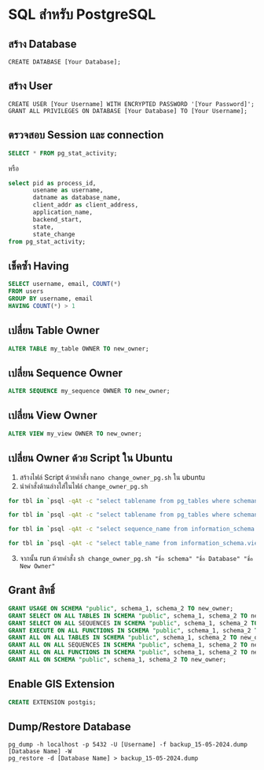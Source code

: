 # SQL สำหรับ PostgreSQL

## สร้าง Database
```
CREATE DATABASE [Your Database];
```

## สร้าง User
```
CREATE USER [Your Username] WITH ENCRYPTED PASSWORD '[Your Password]';
GRANT ALL PRIVILEGES ON DATABASE [Your Database] TO [Your Username];
```

## ตรวจสอบ Session และ connection
```sql
SELECT * FROM pg_stat_activity;
```
หรือ
```sql
select pid as process_id, 
       usename as username, 
       datname as database_name, 
       client_addr as client_address, 
       application_name,
       backend_start,
       state,
       state_change
from pg_stat_activity;
```

## เช็คซ้ำ Having
```sql
SELECT username, email, COUNT(*)
FROM users
GROUP BY username, email
HAVING COUNT(*) > 1
```

## เปลี่ยน Table Owner
```sql
ALTER TABLE my_table OWNER TO new_owner;
```

## เปลี่ยน Sequence Owner
```sql
ALTER SEQUENCE my_sequence OWNER TO new_owner;
```

## เปลี่ยน View Owner
```sql
ALTER VIEW my_view OWNER TO new_owner;
```

## เปลี่ยน Owner ด้วย Script ใน Ubuntu
1. สร้างไฟล์ Script ด้วยคำสั่ง ```nano change_owner_pg.sh``` ใน ubuntu
2. นำคำสั่งด้านล่างใส่ในไฟล์ `change_owner_pg.sh`
```sh
for tbl in `psql -qAt -c "select tablename from pg_tables where schemaname = '$1';" $2` ; do  psql -c "alter table "$1".\"$tbl\" owner to $3" $2 ; done

for tbl in `psql -qAt -c "select tablename from pg_tables where schemaname = '$1';" $2` ; do  psql -c "alter table "$1".\"$tbl\" owner to $3" $2 ; done

for tbl in `psql -qAt -c "select sequence_name from information_schema.sequences where sequence_schema = '$1';" $2` ; do  psql -c "alter sequence "$1".\"$tbl\" owner to $3" $2 ; done

for tbl in `psql -qAt -c "select table_name from information_schema.views where table_schema = '$1';" $2` ; do  psql -c "alter view "$1".\"$tbl\" owner to $3" $2 ; done
```
3. จากนั้น run ด้วยคำสั่ง `sh change_owner_pg.sh "ชื่อ schema" "ชื่อ Database" "ชื่อ New Owner"`

## Grant สิทธิ์
```sql
GRANT USAGE ON SCHEMA "public", schema_1, schema_2 TO new_owner;
GRANT SELECT ON ALL TABLES IN SCHEMA "public", schema_1, schema_2 TO new_owner;
GRANT SELECT ON ALL SEQUENCES IN SCHEMA "public", schema_1, schema_2 TO new_owner ;
GRANT EXECUTE ON ALL FUNCTIONS IN SCHEMA "public", schema_1, schema_2 TO new_owner ;
GRANT ALL ON ALL TABLES IN SCHEMA "public", schema_1, schema_2 TO new_owner ;
GRANT ALL ON ALL SEQUENCES IN SCHEMA "public", schema_1, schema_2 TO new_owner ;
GRANT ALL ON ALL FUNCTIONS IN SCHEMA "public", schema_1, schema_2 TO new_owner ;
GRANT ALL ON SCHEMA "public", schema_1, schema_2 TO new_owner;
```

## Enable GIS Extension
```sql
CREATE EXTENSION postgis;
```

## Dump/Restore Database
```
pg_dump -h localhost -p 5432 -U [Username] -f backup_15-05-2024.dump [Database Name] -W
pg_restore -d [Database Name] > backup_15-05-2024.dump
```
